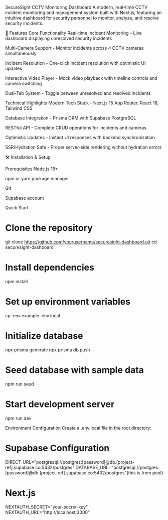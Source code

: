 SecureSight CCTV Monitoring Dashboard
A modern, real-time CCTV incident monitoring and management system built with Next.js, featuring an intuitive dashboard for security personnel to monitor, analyze, and resolve security incidents.

🚀 Features
Core Functionality
Real-time Incident Monitoring - Live dashboard displaying unresolved security incidents

Multi-Camera Support - Monitor incidents across 4 CCTV cameras simultaneously

Incident Resolution - One-click incident resolution with optimistic UI updates

Interactive Video Player - Mock video playback with timeline controls and camera switching

Dual-Tab System - Toggle between unresolved and resolved incidents



Technical Highlights
Modern Tech Stack - Next.js 15 App Router, React 18, Tailwind CSS

Database Integration - Prisma ORM with Supabase PostgreSQL

RESTful API - Complete CRUD operations for incidents and cameras

Optimistic Updates - Instant UI responses with backend synchronization

SSR/Hydration Safe - Proper server-side rendering without hydration errors




🛠 Installation & Setup

Prerequisites
Node.js 18+

npm or yarn package manager

Git

Supabase account



Quick Start
# Clone the repository
git clone https://github.com/yourusername/securesight-dashboard.git
cd securesight-dashboard

# Install dependencies
npm install

# Set up environment variables
cp .env.example .env.local

# Initialize database
npx prisma generate
npx prisma db push

# Seed database with sample data
npm run seed

# Start development server
npm run dev


Environment Configuration
Create a .env.local file in the root directory:
# Supabase Configuration
DIRECT_URL="postgresql://postgres:[password]@db.[project-ref].supabase.co:5432/postgres"
DATABASE_URL="postgresql://postgres:[password]@db.[project-ref].supabase.co:5432/postgres"(this is from pool)

# Next.js
NEXTAUTH_SECRET="your-secret-key"
NEXTAUTH_URL="http://localhost:3000"


